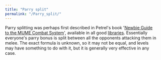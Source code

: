 ```yaml
---
title: "Parry split"
permalink: "/Parry_split/"
---
```


Parry splitting was perhaps first described in Petrel's book '[Newbie
Guide to the MUME Combat
System](https://tabris23.tripod.com/books/oocbook03.txt)', available in
all good [libraries](libraries "wikilink"). Essentially everyone's parry
bonus is split between all the opponents attacking them in melee. The
exact formula is unknown, so it may not be equal, and levels may have
something to do with it, but it is generally very effective in any case.